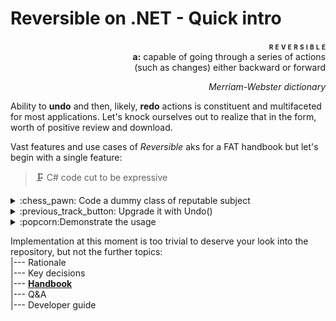 # Reversible on .NET - Quick intro

<p dir="rtl";><span style="font-variant:small-caps;"><b>r&nbsp;e v e r s i b l e&nbsp;&nbsp;&nbsp;</b></span><br><b>a:</b>&nbsp;capable of going through a series of actions<br/>such as changes) either backward or forward)</p>
<p dir="rtl";><i>Merriam-Webster dictionary</i></p>

Ability to __undo__ and then, likely, __redo__ actions is constituent and multifaceted for most applications. Let's knock ourselves out to realize that in the form, worth of positive review and download.

Vast features and use cases of _Reversible_ aks for a FAT handbook but let's begin with a single feature:

> :clamp: C# code cut to be expressive

<details>
<summary>:chess_pawn: Code a dummy class of reputable subject</u></summary>

```csharp
class Chess<T>
{
    bool _blackOn;
    virtual T _move { get; set; }

    T Move {
        get => _move;
        set {
            Validate(value);
            _move = value; _blackOn ^= true;
            Notify();
        }
    }

    virtual void Validate(T value) { ... } // check notation and validate move here
    virtual void Notify() => Console.WriteLine($"{(_blackOn ? "black" : "white")}: {Move}");
}
```

</details>

<details>
<summary>:previous_track_button: Upgrade it with Undo()</summary>

```csharp
using Reversible;

public class IndulgentChess<T> : Chess<T>, IUndoable
{
    IUndoable<T> _backup = UndoOnly.Empty<T>();
    override T _move { get => _backup.Value; set => _backup.Value = value; }

    void Undo(int steps = 1) => _backup.Undo(steps);
}
```

</details>

<details>
<summary>:popcorn:Demonstrate the usage</summary>

```csharp
var game = new IndulgentChess<string> { Move = "d4" }; // white begin ...
game.Move = "Nf6"; // Indian Defence
game.Move = "c4"; 
game.Move = "0-1"; // a world champion would resign the game ...
game.Undo(); // ... but not you
game.Move("e6");
// ...
```

&nbsp;&nbsp;&nbsp;&nbsp;<sup>:information_source:</sup>&nbsp;<sub>Game sample inspired by [Champions Chess Tour 2022](https://en.wikipedia.org/wiki/Carlsen%E2%80%93Niemann_controversy)</sub>
</details>  

  
Implementation at this moment is too trivial to deserve your look into the repository, but not the further topics:\
|--- Rationale\
|--- Key decisions\
|--- [__Handbook__](reversible_handbook.md)\
|--- Q&A\
|--- Developer guide
